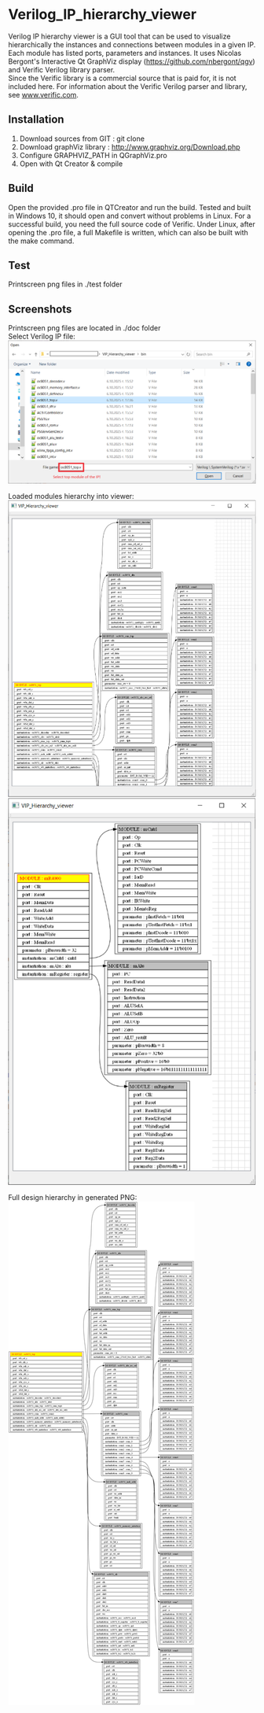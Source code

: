 
# Verilog_IP_hierarchy_viewer

Verilog IP hierarchy viewer is a GUI tool that can be used to visualize hierarchically the instances and connections between modules in a given IP. Each module has listed ports, parameters and instances.
It uses Nicolas Bergont's Interactive Qt GraphViz display (https://github.com/nbergont/qgv) and Verific Verilog library parser.                                                                                    
Since the Verific library is a commercial source that is paid for, it is not included here. For information about the Verific Verilog parser and library, see www.verific.com. 


## Installation
1. Download sources from GIT : git clone                            
2. Download graphViz library : http://www.graphviz.org/Download.php                                                                          
3. Configure GRAPHVIZ_PATH in QGraphViz.pro                                                                     
4. Open with Qt Creator & compile
    
## Build
Open the provided .pro file in QTCreator and run the build.
Tested and built in Windows 10, it should open and convert without problems in Linux.
For a successful build, you need the full source code of Verific.
Under Linux, after opening the .pro file, a full Makefile is written, which can also be built with the make command.
## Test

Printscreen png files in ./test folder


## Screenshots
Printscreen png files are located in ./doc folder                                                                                 
Select Verilog IP file:
![Alt text](/doc/Select_ip.png?raw=true "Optional Title")

Loaded modules hierarchy into viewer:
![Alt text](doc/printscreen_VIPH_viewer.png?raw=true "Optional Title")
![Alt text](doc/printscreen_VIPH_viewer2.png?raw=true "Optional Title")

Full design hierarchy in generated PNG:
![Alt text](doc/Full_design_hierarhy.png?raw=true "Optional Title")

